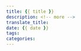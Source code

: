 ```yaml
---
title: {{ title }}
description: <!-- more -->
translate_title: 
date: {{ date }}
tags: 
categories: 
---
```

